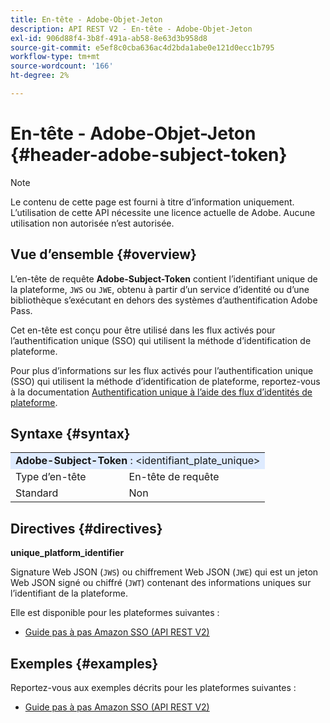 ```yaml
---
title: En-tête - Adobe-Objet-Jeton
description: API REST V2 - En-tête - Adobe-Objet-Jeton
exl-id: 906d88f4-3b8f-491a-ab58-8e63d3b958d8
source-git-commit: e5ef8c0cba636ac4d2bda1abe0e121d0ecc1b795
workflow-type: tm+mt
source-wordcount: '166'
ht-degree: 2%

---
```


# En-tête - Adobe-Objet-Jeton {#header-adobe-subject-token}

>[!NOTE]
>
> Le contenu de cette page est fourni à titre d’information uniquement. L’utilisation de cette API nécessite une licence actuelle de Adobe. Aucune utilisation non autorisée n’est autorisée.

## Vue d’ensemble {#overview}

L’en-tête de requête <b> Adobe-Subject-Token</b> contient l’identifiant unique de la plateforme, `JWS` ou `JWE`, obtenu à partir d’un service d’identité ou d’une bibliothèque s’exécutant en dehors des systèmes d’authentification Adobe Pass.

Cet en-tête est conçu pour être utilisé dans les flux activés pour l’authentification unique (SSO) qui utilisent la méthode d’identification de plateforme.

Pour plus d’informations sur les flux activés pour l’authentification unique (SSO) qui utilisent la méthode d’identification de plateforme, reportez-vous à la documentation [Authentification unique à l’aide des flux d’identités de plateforme](../../flows/single-sign-on-access-flows/rest-api-v2-single-sign-on-platform-identity-flows.md).

## Syntaxe {#syntax}

<table>
   <tr>
      <td style="background-color: #DEEBFF;" colspan="2"><b>Adobe-Subject-Token</b> : &lt;identifiant_plate_unique&gt;</td>
   </tr>
   <tr>
      <td>Type d’en-tête</td>
      <td>En-tête de requête</td>
   </tr>
   <tr>
      <td>Standard</td>
      <td>Non</td>
   </tr>
</table>

## Directives {#directives}

<b>unique_platform_identifier</b>

Signature Web JSON (`JWS`) ou chiffrement Web JSON (`JWE`) qui est un jeton Web JSON signé ou chiffré (`JWT`) contenant des informations uniques sur l’identifiant de la plateforme.

Elle est disponible pour les plateformes suivantes :

* [Guide pas à pas Amazon SSO (API REST V2)](../../../single-sign-on/platform-single-sign-on/amazon-single-sign-on/amazon-sso-cookbook-rest-api-v2.md)

## Exemples {#examples}

Reportez-vous aux exemples décrits pour les plateformes suivantes :

* [Guide pas à pas Amazon SSO (API REST V2)](../../../single-sign-on/platform-single-sign-on/amazon-single-sign-on/amazon-sso-cookbook-rest-api-v2.md)
